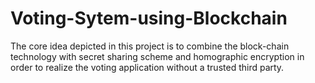 # Voting-Sytem-using-Blockchain
The core idea depicted in this project is to combine the block-chain technology with secret sharing scheme and homographic encryption in order to realize the voting application without a trusted third party.
